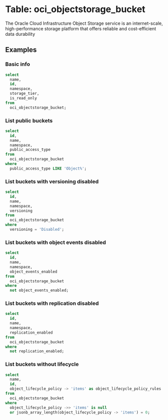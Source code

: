 # Table: oci_objectstorage_bucket

The Oracle Cloud Infrastructure Object Storage service is an internet-scale, high-performance storage platform that offers reliable and cost-efficient data durability

## Examples

### Basic info

```sql
select
  name,
  id,
  namespace,
  storage_tier,
  is_read_only
from
  oci_objectstorage_bucket;
```


### List public buckets

```sql
select
  id,
  name,
  namespace,
  public_access_type
from
  oci_objectstorage_bucket
where
  public_access_type LIKE 'Object%';
```


### List buckets with versioning disabled

```sql
select
  id,
  name,
  namespace,
  versioning
from
  oci_objectstorage_bucket
where
  versioning = 'Disabled';
```


### List buckets with object events disabled

```sql
select
  id,
  name,
  namespace,
  object_events_enabled
from
  oci_objectstorage_bucket
where
  not object_events_enabled;
```


### List buckets with replication disabled

```sql
select
  id,
  name,
  namespace,
  replication_enabled
from
  oci_objectstorage_bucket
where
  not replication_enabled;
```

### List buckets without lifecycle

```sql
select
  name,
  id,
  object_lifecycle_policy -> 'items' as object_lifecycle_policy_rules
from
  oci_objectstorage_bucket
where
  object_lifecycle_policy ->> 'items' is null
  or jsonb_array_length(object_lifecycle_policy -> 'items') = 0;
```
